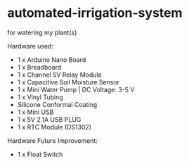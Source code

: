 # automated-irrigation-system
 for watering my plant(s)
 
 Hardware used: 
 - 1 x Arduino Nano Board
 - 1 x Breadboard
 - 1 x Channel 5V Relay Module
 - 1 x Capacitive Soil Moisture Sensor 
 - 1 x Mini Water Pump | DC Voltage: 3-5 V
 - 1 x Vinyl Tubing
 - Silicone Conformal Coating
 - 1 x Mini USB
 - 1 x 5V 2.1A USB PLUG
 - 1 x RTC Module (DS1302)
 
 
Hardware Future Improvement:
- 1 x Float Switch
